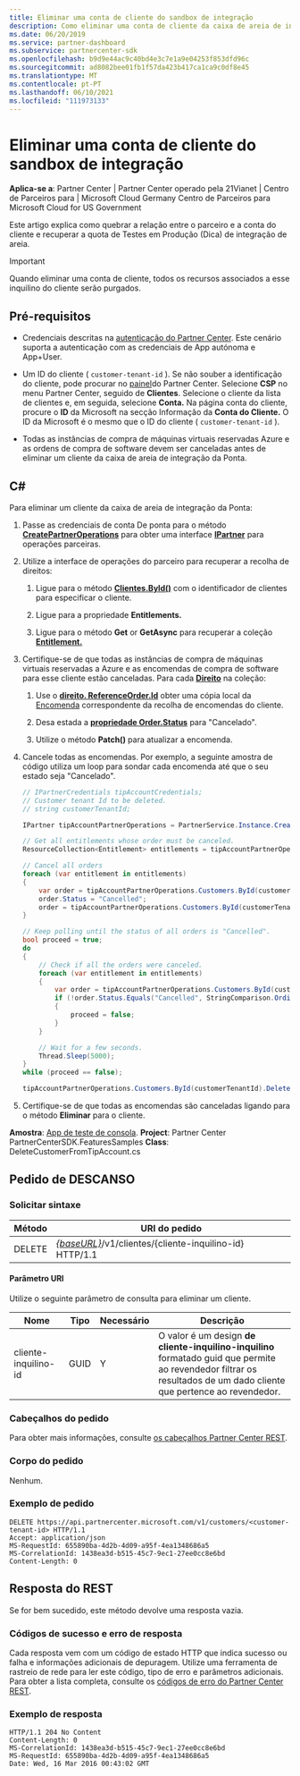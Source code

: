 ```yaml
---
title: Eliminar uma conta de cliente do sandbox de integração
description: Como eliminar uma conta de cliente da caixa de areia de integração Test in Production (Tip).
ms.date: 06/20/2019
ms.service: partner-dashboard
ms.subservice: partnercenter-sdk
ms.openlocfilehash: b9d9e44ac9c40bd4e3c7e1a9e04253f853dfd96c
ms.sourcegitcommit: ad8082bee01fb1f57da423b417ca1ca9c0df8e45
ms.translationtype: MT
ms.contentlocale: pt-PT
ms.lasthandoff: 06/10/2021
ms.locfileid: "111973133"
---
```

# <a name="delete-a-customer-account-from-the-integration-sandbox"></a>Eliminar uma conta de cliente do sandbox de integração

**Aplica-se a**: Partner Center | Partner Center operado pela 21Vianet | Centro de Parceiros para | Microsoft Cloud Germany Centro de Parceiros para Microsoft Cloud for US Government

Este artigo explica como quebrar a relação entre o parceiro e a conta do cliente e recuperar a quota de Testes em Produção (Dica) de integração de areia.

> [!IMPORTANT]
> Quando eliminar uma conta de cliente, todos os recursos associados a esse inquilino do cliente serão purgados.

## <a name="prerequisites"></a>Pré-requisitos

- Credenciais descritas na [autenticação do Partner Center](partner-center-authentication.md). Este cenário suporta a autenticação com as credenciais de App autónoma e App+User.

- Um ID do cliente ( `customer-tenant-id` ). Se não souber a identificação do cliente, pode procurar no [painel](https://partner.microsoft.com/dashboard)do Partner Center. Selecione **CSP** no menu Partner Center, seguido de **Clientes**. Selecione o cliente da lista de clientes e, em seguida, selecione **Conta.** Na página conta do cliente, procure o **ID** da Microsoft na secção Informação da **Conta do Cliente.** O ID da Microsoft é o mesmo que o ID do cliente ( `customer-tenant-id` ).

- Todas as instâncias de compra de máquinas virtuais reservadas Azure e as ordens de compra de software devem ser canceladas antes de eliminar um cliente da caixa de areia de integração da Ponta.

## <a name="c"></a>C\#

Para eliminar um cliente da caixa de areia de integração da Ponta:

1. Passe as credenciais de conta De ponta para o método [**CreatePartnerOperations**](/dotnet/api/microsoft.store.partnercenter.partnerservice.instance) para obter uma interface [**IPartner**](/dotnet/api/microsoft.store.partnercenter.ipartner) para operações parceiras.

2. Utilize a interface de operações do parceiro para recuperar a recolha de direitos:

    1. Ligue para o método [**Clientes.ById()**](/dotnet/api/microsoft.store.partnercenter.customers.icustomercollection.byid) com o identificador de clientes para especificar o cliente.

    2. Ligue para a propriedade **Entitlements.**

    3. Ligue para o método **Get** or **GetAsync** para recuperar a coleção [**Entitlement.**](entitlement-resources.md)

3. Certifique-se de que todas as instâncias de compra de máquinas virtuais reservadas a Azure e as encomendas de compra de software para esse cliente estão canceladas. Para cada [**Direito**](entitlement-resources.md) na coleção:

    1. Use o [**direito. ReferenceOrder.Id**](entitlement-resources.md#referenceorder) obter uma cópia local da [Encomenda](order-resources.md#order) correspondente da recolha de encomendas do cliente.

    2. Desa estada a [**propriedade Order.Status**](order-resources.md#order) para "Cancelado".

    3. Utilize o método **Patch()** para atualizar a encomenda.

4. Cancele todas as encomendas. Por exemplo, a seguinte amostra de código utiliza um loop para sondar cada encomenda até que o seu estado seja "Cancelado".

    ``` csharp
    // IPartnerCredentials tipAccountCredentials;
    // Customer tenant Id to be deleted.
    // string customerTenantId;

    IPartner tipAccountPartnerOperations = PartnerService.Instance.CreatePartnerOperations(tipAccountCredentials);

    // Get all entitlements whose order must be canceled.
    ResourceCollection<Entitlement> entitlements = tipAccountPartnerOperations.Customers.ById(customerTenantId).Entitlements.Get();

    // Cancel all orders
    foreach (var entitlement in entitlements)
    {
        var order = tipAccountPartnerOperations.Customers.ById(customerTenantId).Orders.ById(entitlement.ReferenceOrder.Id).Get();
        order.Status = "Cancelled";
        order = tipAccountPartnerOperations.Customers.ById(customerTenantId).Orders.ById(order.Id).Patch(order);
    }

    // Keep polling until the status of all orders is "Cancelled".
    bool proceed = true;
    do
    {
        // Check if all the orders were canceled.
        foreach (var entitlement in entitlements)
        {
            var order = tipAccountPartnerOperations.Customers.ById(customerTenantId).Orders.ById(entitlement.ReferenceOrder.Id).Get();
            if (!order.Status.Equals("Cancelled", StringComparison.OrdinalIgnoreCase))
            {
                proceed = false;
            }
        }

        // Wait for a few seconds.
        Thread.Sleep(5000);
    }
    while (proceed == false);

    tipAccountPartnerOperations.Customers.ById(customerTenantId).Delete();
    ```

5. Certifique-se de que todas as encomendas são canceladas ligando para o método **Eliminar** para o cliente.

**Amostra**: [App de teste de consola](console-test-app.md). **Project**: Partner Center PartnerCenterSDK.FeaturesSamples **Class**: DeleteCustomerFromTipAccount.cs

## <a name="rest-request"></a>Pedido de DESCANSO

### <a name="request-syntax"></a>Solicitar sintaxe

| Método     | URI do pedido                                                                            |
|------------|----------------------------------------------------------------------------------------|
| DELETE     | [*{baseURL}*](partner-center-rest-urls.md)/v1/clientes/{cliente-inquilino-id} HTTP/1.1 |

#### <a name="uri-parameter"></a>Parâmetro URI

Utilize o seguinte parâmetro de consulta para eliminar um cliente.

| Nome                   | Tipo     | Necessário | Descrição                                                                         |
|------------------------|----------|----------|-------------------------------------------------------------------------------------|
| cliente-inquilino-id     | GUID     | Y        | O valor é um design **de cliente-inquilino-inquilino** formatado guid que permite ao revendedor filtrar os resultados de um dado cliente que pertence ao revendedor. |

### <a name="request-headers"></a>Cabeçalhos do pedido

Para obter mais informações, consulte [os cabeçalhos Partner Center REST](headers.md).

### <a name="request-body"></a>Corpo do pedido

Nenhum.

### <a name="request-example"></a>Exemplo de pedido

```http
DELETE https://api.partnercenter.microsoft.com/v1/customers/<customer-tenant-id> HTTP/1.1
Accept: application/json
MS-RequestId: 655890ba-4d2b-4d09-a95f-4ea1348686a5
MS-CorrelationId: 1438ea3d-b515-45c7-9ec1-27ee0cc8e6bd
Content-Length: 0
```

## <a name="rest-response"></a>Resposta do REST

Se for bem sucedido, este método devolve uma resposta vazia.

### <a name="response-success-and-error-codes"></a>Códigos de sucesso e erro de resposta

Cada resposta vem com um código de estado HTTP que indica sucesso ou falha e informações adicionais de depuragem. Utilize uma ferramenta de rastreio de rede para ler este código, tipo de erro e parâmetros adicionais. Para obter a lista completa, consulte os [códigos de erro do Partner Center REST](error-codes.md).

### <a name="response-example"></a>Exemplo de resposta

```http
HTTP/1.1 204 No Content
Content-Length: 0
MS-CorrelationId: 1438ea3d-b515-45c7-9ec1-27ee0cc8e6bd
MS-RequestId: 655890ba-4d2b-4d09-a95f-4ea1348686a5
Date: Wed, 16 Mar 2016 00:43:02 GMT
```
